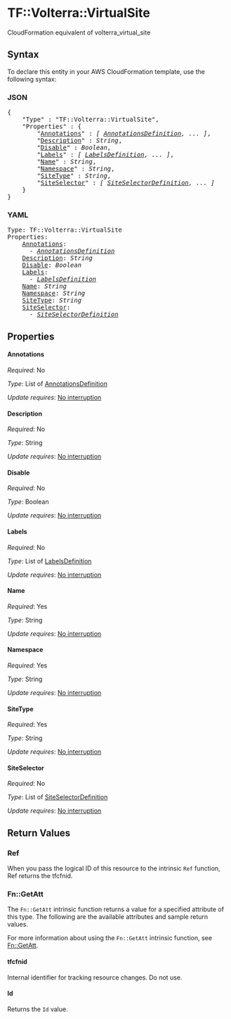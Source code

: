 # TF::Volterra::VirtualSite

CloudFormation equivalent of volterra_virtual_site

## Syntax

To declare this entity in your AWS CloudFormation template, use the following syntax:

### JSON

<pre>
{
    "Type" : "TF::Volterra::VirtualSite",
    "Properties" : {
        "<a href="#annotations" title="Annotations">Annotations</a>" : <i>[ <a href="annotationsdefinition.md">AnnotationsDefinition</a>, ... ]</i>,
        "<a href="#description" title="Description">Description</a>" : <i>String</i>,
        "<a href="#disable" title="Disable">Disable</a>" : <i>Boolean</i>,
        "<a href="#labels" title="Labels">Labels</a>" : <i>[ <a href="labelsdefinition.md">LabelsDefinition</a>, ... ]</i>,
        "<a href="#name" title="Name">Name</a>" : <i>String</i>,
        "<a href="#namespace" title="Namespace">Namespace</a>" : <i>String</i>,
        "<a href="#sitetype" title="SiteType">SiteType</a>" : <i>String</i>,
        "<a href="#siteselector" title="SiteSelector">SiteSelector</a>" : <i>[ <a href="siteselectordefinition.md">SiteSelectorDefinition</a>, ... ]</i>
    }
}
</pre>

### YAML

<pre>
Type: TF::Volterra::VirtualSite
Properties:
    <a href="#annotations" title="Annotations">Annotations</a>: <i>
      - <a href="annotationsdefinition.md">AnnotationsDefinition</a></i>
    <a href="#description" title="Description">Description</a>: <i>String</i>
    <a href="#disable" title="Disable">Disable</a>: <i>Boolean</i>
    <a href="#labels" title="Labels">Labels</a>: <i>
      - <a href="labelsdefinition.md">LabelsDefinition</a></i>
    <a href="#name" title="Name">Name</a>: <i>String</i>
    <a href="#namespace" title="Namespace">Namespace</a>: <i>String</i>
    <a href="#sitetype" title="SiteType">SiteType</a>: <i>String</i>
    <a href="#siteselector" title="SiteSelector">SiteSelector</a>: <i>
      - <a href="siteselectordefinition.md">SiteSelectorDefinition</a></i>
</pre>

## Properties

#### Annotations

_Required_: No

_Type_: List of <a href="annotationsdefinition.md">AnnotationsDefinition</a>

_Update requires_: [No interruption](https://docs.aws.amazon.com/AWSCloudFormation/latest/UserGuide/using-cfn-updating-stacks-update-behaviors.html#update-no-interrupt)

#### Description

_Required_: No

_Type_: String

_Update requires_: [No interruption](https://docs.aws.amazon.com/AWSCloudFormation/latest/UserGuide/using-cfn-updating-stacks-update-behaviors.html#update-no-interrupt)

#### Disable

_Required_: No

_Type_: Boolean

_Update requires_: [No interruption](https://docs.aws.amazon.com/AWSCloudFormation/latest/UserGuide/using-cfn-updating-stacks-update-behaviors.html#update-no-interrupt)

#### Labels

_Required_: No

_Type_: List of <a href="labelsdefinition.md">LabelsDefinition</a>

_Update requires_: [No interruption](https://docs.aws.amazon.com/AWSCloudFormation/latest/UserGuide/using-cfn-updating-stacks-update-behaviors.html#update-no-interrupt)

#### Name

_Required_: Yes

_Type_: String

_Update requires_: [No interruption](https://docs.aws.amazon.com/AWSCloudFormation/latest/UserGuide/using-cfn-updating-stacks-update-behaviors.html#update-no-interrupt)

#### Namespace

_Required_: Yes

_Type_: String

_Update requires_: [No interruption](https://docs.aws.amazon.com/AWSCloudFormation/latest/UserGuide/using-cfn-updating-stacks-update-behaviors.html#update-no-interrupt)

#### SiteType

_Required_: Yes

_Type_: String

_Update requires_: [No interruption](https://docs.aws.amazon.com/AWSCloudFormation/latest/UserGuide/using-cfn-updating-stacks-update-behaviors.html#update-no-interrupt)

#### SiteSelector

_Required_: No

_Type_: List of <a href="siteselectordefinition.md">SiteSelectorDefinition</a>

_Update requires_: [No interruption](https://docs.aws.amazon.com/AWSCloudFormation/latest/UserGuide/using-cfn-updating-stacks-update-behaviors.html#update-no-interrupt)

## Return Values

### Ref

When you pass the logical ID of this resource to the intrinsic `Ref` function, Ref returns the tfcfnid.

### Fn::GetAtt

The `Fn::GetAtt` intrinsic function returns a value for a specified attribute of this type. The following are the available attributes and sample return values.

For more information about using the `Fn::GetAtt` intrinsic function, see [Fn::GetAtt](https://docs.aws.amazon.com/AWSCloudFormation/latest/UserGuide/intrinsic-function-reference-getatt.html).

#### tfcfnid

Internal identifier for tracking resource changes. Do not use.

#### Id

Returns the <code>Id</code> value.

